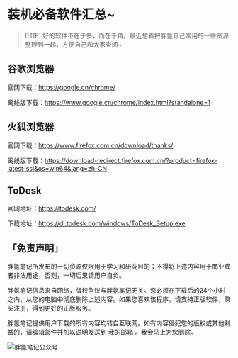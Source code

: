 # 装机必备软件汇总~

> [!TIP] 好的软件不在于多，而在于精。最近想着把胖氪自己常用的一些资源整理到一起，方便自己和大家查阅~

## 谷歌浏览器

官网下载：https://google.cn/chrome/

离线版下载：https://www.google.cn/chrome/index.html?standalone=1

## 火狐浏览器

官网下载：https://www.firefox.com.cn/download/thanks/

离线版下载：https://download-redirect.firefox.com.cn/?product=firefox-latest-ssl&os=win64&lang=zh-CN

## ToDesk

官网地址：https://todesk.com/

下载地址：https://dl.todesk.com/windows/ToDesk_Setup.exe


## 「免责声明」

胖氪笔记所发布的一切资源仅限用于学习和研究目的；不得将上述内容用于商业或者非法用途，否则，一切后果请用户自负。

胖氪笔记信息来自网络，版权争议与胖氪笔记无关。您必须在下载后的24个小时之内，从您的电脑中彻底删除上述内容。如果您喜欢该程序，请支持正版软件，购买注册，得到更好的正版服务。

胖氪笔记提供用户下载的所有内容均转自互联网。如有内容侵犯您的版权或其他利益的，请编辑邮件并加以说明发送到 [我的邮箱](/weekly/2024/000#联系博主) 。我会马上为您删除。



![胖氪笔记公众号](https://img.pknote.top/blog/202404121423456.png)